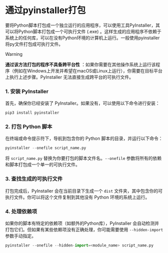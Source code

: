 # 通过pyinstaller打包

要将Python脚本打包成一个独立运行的应用程序，可以使用工具PyInstaller，其可以将Python脚本打包成一个可执行文件 (.exe) 。这样生成的应用程序不依赖于系统上的任何库，可以在没有Python环境的计算机上运行。一般使用pyinstaller将py文件打包成可执行文件。

> [!warning]
>
> **通过该方法打包的程序不具备跨平台性** ：如果你需要在其他操作系统上运行该程序（例如在Windows上开发并希望在macOS或Linux上运行），你需要在目标平台上执行上述步骤。PyInstaller 无法直接生成跨平台的可执行文件。

### 1. 安装 PyInstaller

首先，确保你已经安装了 PyInstaller。如果没有，可以使用以下命令进行安装：

```python
pip3 install pyinstaller
```

### 2. 打包 Python 脚本

在终端或命令提示符下，导航到包含你的 Python 脚本的目录，并运行以下命令：

```python
pyinstaller --onefile script_name.py
```

将 `script_name.py` 替换为你要打包的脚本文件名。`--onefile` 参数将所有的依赖和脚本打包成一个单一的可执行文件。

### 3. 查找生成的可执行文件

打包完成后，PyInstaller 会在当前目录下生成一个 `dist` 文件夹，其中包含你的可执行文件。你可以将这个文件复制到其他没有 Python 环境的系统上运行。

### 4. 处理依赖项

如果你的脚本有特定的依赖项（如额外的Python库），PyInstaller 会自动检测并打包它们。但如果有某些依赖项没有正确处理，你可能需要使用 `--hidden-import` 参数手动指定。

```python
pyinstaller --onefile --hidden-import=<module_name> script_name.py
```
